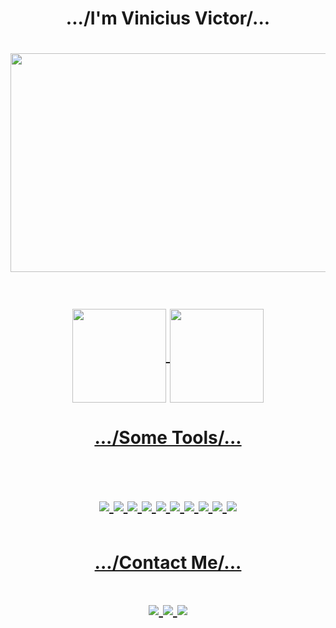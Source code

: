 ## 

<div align="center" valign="top">
  <h1 align="center">.../I'm Vinicius Victor/...<h1/>
  <img align="center" height="350" width="750" src="https://upload.wikimedia.org/wikipedia/commons/5/5a/Animated_Wallpaper_Windows_10_-_Wallpaper_Engine.gif" />
<div/>


##


<div>
  <a href="https://github.com/viniyyyyy">
    <img valign="top" align="center" height="150" src="https://github-readme-stats.vercel.app/api?username=viniyyyyy&theme=graywhite&show_icons=true"/>
    <img valign="top" align="center"  height="150" src="https://github-readme-stats.vercel.app/api/top-langs/?username=viniyyyyy&theme=graywhite&layout=compact"/>
</div>

<div>
<h4 align="center"> .../Some Tools/...<h4/>
<div/>
<div align="center" valign="top"><br>
  <img align="center" valign="middle" src="https://img.shields.io/badge/HTML5-E34F26?style=for-the-badge&logo=html5&logoColor=white" />
  <img align="center" valign="middle" src="https://img.shields.io/badge/CSS3-1572B6?style=for-the-badge&logo=css3&logoColor=white" />
  <img align="center" src="https://img.shields.io/badge/JavaScript-F7DF1E?style=for-the-badge&logo=javascript&logoColor=black" />
  <img align="center" src="https://img.shields.io/badge/PHP-777BB4?style=for-the-badge&logo=php&logoColor=white" />
  <img align="center" src="https://img.shields.io/badge/Python-14354C?style=for-the-badge&logo=python&logoColor=white" />
  <img align="center" src="https://img.shields.io/badge/Bootstrap-563D7C?style=for-the-badge&logo=bootstrap&logoColor=white" />
  <img align="center" src="https://img.shields.io/badge/Microsoft_SQL_Server-CC2927?style=for-the-badge&logo=microsoft-sql-server&logoColor=white" />
  <img align="center" src="https://img.shields.io/badge/MySQL-00000F?style=for-the-badge&logo=mysql&logoColor=white" />
  <img align="center" src="https://img.shields.io/badge/TypeScript-007ACC?style=for-the-badge&logo=typescript&logoColor=white" /> 
  <img align="center" src="https://img.shields.io/badge/React-20232A?style=for-the-badge&logo=react&logoColor=61DAFB" /> 
</div>
          
##
<div>
<h4 align="center"> .../Contact Me/...<h4/>
<div/>

<div align="center" valign="top">
  <a align="center" href="https://www.instagram.com/itzy_viinyy/">
    <img src="https://img.shields.io/badge/Instagram-E4405F?style=for-the-badge&logo=instagram&logoColor=white"/>
  </a>
  <a href="">
    <img src="https://img.shields.io/badge/LinkedIn-0077B5?style=for-the-badge&logo=linkedin&logoColor=white"/>
  </a>
  <a href="https://www.linkedin.com/in/vinícius-victor-b17045205/">
    <img src="https://img.shields.io/badge/Twitter-1DA1F2?style=for-the-badge&logo=twitter&logoColor=white"/>
  </a>
</div>
